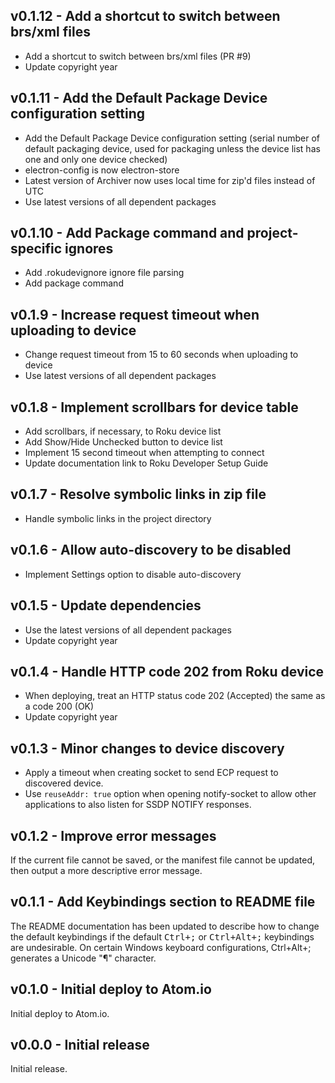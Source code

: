## v0.1.12 - Add a shortcut to switch between brs/xml files

- Add a shortcut to switch between brs/xml files (PR #9)
- Update copyright year

## v0.1.11 - Add the Default Package Device configuration setting

- Add the Default Package Device configuration setting (serial number of default packaging device,
  used for packaging unless the device list has one and only one device checked)
- electron-config is now electron-store
- Latest version of Archiver now uses local time for zip'd files instead of UTC
- Use latest versions of all dependent packages

## v0.1.10 - Add Package command and project-specific ignores

- Add .rokudevignore ignore file parsing
- Add package command

## v0.1.9 - Increase request timeout when uploading to device

- Change request timeout from 15 to 60 seconds when uploading to device
- Use latest versions of all dependent packages

## v0.1.8 - Implement scrollbars for device table

- Add scrollbars, if necessary, to Roku device list
- Add Show/Hide Unchecked button to device list
- Implement 15 second timeout when attempting to connect
- Update documentation link to Roku Developer Setup Guide

## v0.1.7 - Resolve symbolic links in zip file

- Handle symbolic links in the project directory

## v0.1.6 - Allow auto-discovery to be disabled

- Implement Settings option to disable auto-discovery

## v0.1.5 - Update dependencies

- Use the latest versions of all dependent packages
- Update copyright year

## v0.1.4 - Handle HTTP code 202 from Roku device

- When deploying, treat an HTTP status code 202 (Accepted) the same as a code 200 (OK)
- Update copyright year

## v0.1.3 - Minor changes to device discovery

- Apply a timeout when creating socket to send ECP request to discovered device.
- Use `reuseAddr: true` option when opening notify-socket to allow other applications to also listen for SSDP NOTIFY responses.

## v0.1.2 - Improve error messages

If the current file cannot be saved, or the manifest file cannot be updated, then output a more descriptive error message.

## v0.1.1 - Add Keybindings section to README file

The README documentation has been updated to describe how to change the default keybindings if the default <kbd>Ctrl+;</kbd> or <kbd>Ctrl+Alt+;</kbd> keybindings are undesirable. On certain Windows keyboard configurations, Ctrl+Alt+; generates a Unicode "¶" character.

## v0.1.0 - Initial deploy to Atom.io

Initial deploy to Atom.io.

## v0.0.0 - Initial release

Initial release.
